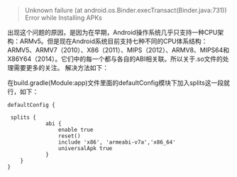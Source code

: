> Unknown failure (at android.os.Binder.execTransact(Binder.java:731)) Error while Installing APKs

出现这个问题的原因，是因为在早期，Android操作系统几乎只支持一种CPU架构：ARMv5。但是现在Android系统目前支持七种不同的CPU体系结构：ARMV5、ARMV7（2010）、X86（2011）、MIPS（2012）、ARMV8、MIPS64和X86Y64（2014）。它们中的每一个都与各自的ABI相关联。所以关于.so文件的处理需要更多的关注。 
解决方法如下： 

在build.gradle(Module:app)文件里面的defaultConfig模块下加入splits这一段就行，如下：

```dsl
defaultConfig {

 splits {
            abi {
                enable true
                reset()
                include 'x86', 'armeabi-v7a','x86_64'
                universalApk true
            }
	}
}
```

